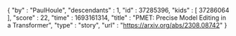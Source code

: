 {
  "by" : "PaulHoule",
  "descendants" : 1,
  "id" : 37285396,
  "kids" : [ 37286064 ],
  "score" : 22,
  "time" : 1693161314,
  "title" : "PMET: Precise Model Editing in a Transformer",
  "type" : "story",
  "url" : "https://arxiv.org/abs/2308.08742"
}
